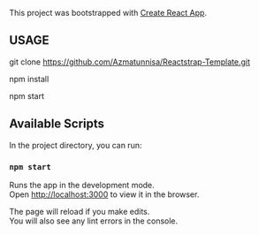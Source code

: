 This project was bootstrapped with [Create React App](https://github.com/facebook/create-react-app).

## USAGE
git clone https://github.com/Azmatunnisa/Reactstrap-Template.git

npm install

npm start

## Available Scripts

In the project directory, you can run:

### `npm start`

Runs the app in the development mode.<br />
Open [http://localhost:3000](http://localhost:3000) to view it in the browser.

The page will reload if you make edits.<br />
You will also see any lint errors in the console.


